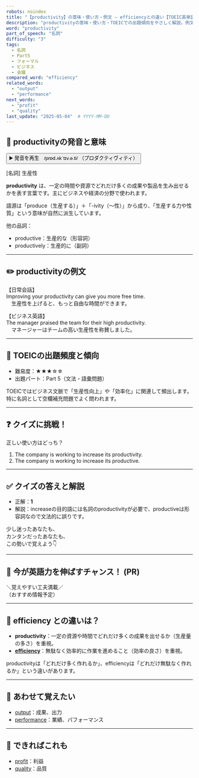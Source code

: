 ```yaml
---
robots: noindex
title: "【productivity】の意味・使い方・例文 ― efficiencyとの違い【TOEIC英単語】"
description: "productivityの意味・使い方・TOEICでの出題傾向をやさしく解説。例文・クイズ付きでefficiencyとの違いもわかりやすく学べます。"
word: "productivity"
part_of_speech: "名詞"
difficulty: "3"
tags:
  - 名詞
  - Part5
  - フォーマル
  - ビジネス
  - 会議
compared_word: "efficiency"
related_words:
  - "output"
  - "performance"
next_words:
  - "profit"
  - "quality"
last_update: "2025-05-04"  # YYYY-MM-DD
---
```


## 🔰 productivityの発音と意味

<button class="play-audio" onclick="playTTS('productivity')">
  <span class="play-audio-main">
    ▶️ 発音を再生　/prɒd.ʌkˈtɪv.ə.ti/
  </span>
  <span class="play-audio-sub">
    （プロダクティヴィティ）
  </span>
</button>

[名詞] 生産性

**productivity** は、一定の時間や資源でどれだけ多くの成果や製品を生み出せるかを表す言葉です。主にビジネスや経済の分野で使われます。

語源は「produce（生産する）」＋「-ivity（～性）」から成り、「生産する力や性質」という意味が自然に派生しています。

他の品詞：  
- productive：生産的な（形容詞）
- productively：生産的に（副詞）

---

## ✏️ productivityの例文

【日常会話】  
Improving your productivity can give you more free time.  
　生産性を上げると、もっと自由な時間ができます。

【ビジネス英語】  
The manager praised the team for their high productivity.  
　マネージャーはチームの高い生産性を称賛しました。

---

## 🎯 TOEICの出題頻度と傾向

- 難易度：★★★☆☆
- 出題パート：Part 5（文法・語彙問題）

TOEICではビジネス文脈で「生産性向上」や「効率化」に関連して頻出します。特に名詞として空欄補充問題でよく問われます。

---

## ❓ クイズに挑戦！

正しい使い方はどっち？

1. The company is working to increase its productivity.  
2. The company is working to increase its productive.

---

## ✅ クイズの答えと解説

- 正解：**1**
- 解説：increaseの目的語には名詞のproductivityが必要で、productiveは形容詞なので文法的に誤りです。

少し迷ったあなたも、  
カンタンだったあなたも、  
この勢いで覚えよう👇️

---

## 🚀 今が英語力を伸ばすチャンス！ (PR)

<div class="info-center">
＼覚えやすい工夫満載／<br>  
（おすすめ情報予定）
</div>

---

## 🤔  efficiency との違いは？

- **productivity**：一定の資源や時間でどれだけ多くの成果を出せるか（生産量の多さ）を重視。
- **[efficiency](/word/efficiency/)**：無駄なく効率的に作業を進めること（効率の良さ）を重視。

productivityは「どれだけ多く作れるか」、efficiencyは「どれだけ無駄なく作れるか」という違いがあります。

---

## 🧩 あわせて覚えたい

- [output](/word/output/)：成果、出力
- [performance](/word/performance/)：業績、パフォーマンス

---

## 📖 できればこれも

- [profit](/word/profit/)：利益
- [quality](/word/quality/)：品質

<!-- cvid: aid02_bid29 -->

